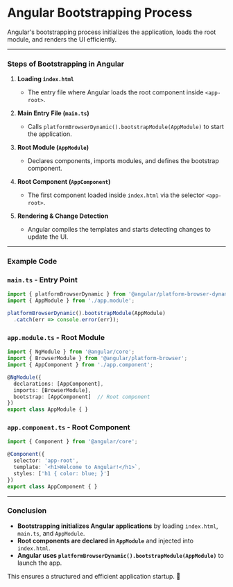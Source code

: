 # **Angular Bootstrapping Process**

Angular's bootstrapping process initializes the application, loads the root module, and renders the UI efficiently.

---

### **Steps of Bootstrapping in Angular**

1. **Loading `index.html`**
    - The entry file where Angular loads the root component inside `<app-root>`.

2. **Main Entry File (`main.ts`)**
    - Calls `platformBrowserDynamic().bootstrapModule(AppModule)` to start the application.

3. **Root Module (`AppModule`)**
    - Declares components, imports modules, and defines the bootstrap component.

4. **Root Component (`AppComponent`)**
    - The first component loaded inside `index.html` via the selector `<app-root>`.

5. **Rendering & Change Detection**
    - Angular compiles the templates and starts detecting changes to update the UI.

---

### **Example Code**

### **`main.ts` - Entry Point**
```typescript
import { platformBrowserDynamic } from '@angular/platform-browser-dynamic';
import { AppModule } from './app.module';

platformBrowserDynamic().bootstrapModule(AppModule)
  .catch(err => console.error(err));
```

### **`app.module.ts` - Root Module**
```typescript
import { NgModule } from '@angular/core';
import { BrowserModule } from '@angular/platform-browser';
import { AppComponent } from './app.component';

@NgModule({
  declarations: [AppComponent],
  imports: [BrowserModule],
  bootstrap: [AppComponent]  // Root component
})
export class AppModule { }
```

### **`app.component.ts` - Root Component**
```typescript
import { Component } from '@angular/core';

@Component({
  selector: 'app-root',
  template: `<h1>Welcome to Angular!</h1>`,
  styles: ['h1 { color: blue; }']
})
export class AppComponent { }
```

---

### **Conclusion**
- **Bootstrapping initializes Angular applications** by loading `index.html`, `main.ts`, and `AppModule`.
- **Root components are declared in `AppModule`** and injected into `index.html`.
- **Angular uses `platformBrowserDynamic().bootstrapModule(AppModule)`** to launch the app.

This ensures a structured and efficient application startup. 🚀